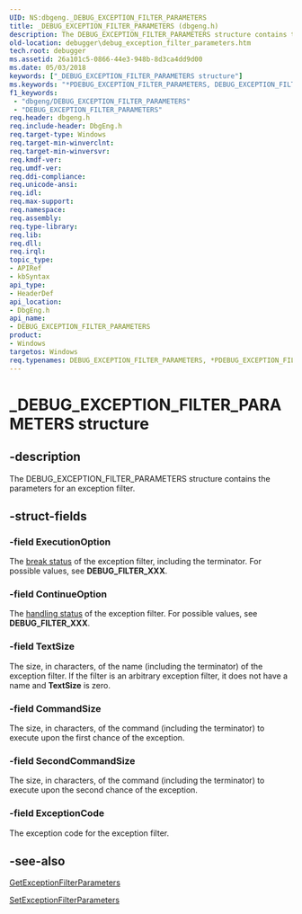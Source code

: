 ```yaml
---
UID: NS:dbgeng._DEBUG_EXCEPTION_FILTER_PARAMETERS
title: _DEBUG_EXCEPTION_FILTER_PARAMETERS (dbgeng.h)
description: The DEBUG_EXCEPTION_FILTER_PARAMETERS structure contains the parameters for an exception filter.
old-location: debugger\debug_exception_filter_parameters.htm
tech.root: debugger
ms.assetid: 26a101c5-0866-44e3-948b-8d3ca4dd9d00
ms.date: 05/03/2018
keywords: ["_DEBUG_EXCEPTION_FILTER_PARAMETERS structure"]
ms.keywords: "*PDEBUG_EXCEPTION_FILTER_PARAMETERS, DEBUG_EXCEPTION_FILTER_PARAMETERS, DEBUG_EXCEPTION_FILTER_PARAMETERS structure [Windows Debugging], PDEBUG_EXCEPTION_FILTER_PARAMETERS, PDEBUG_EXCEPTION_FILTER_PARAMETERS structure pointer [Windows Debugging], Structures_f3f2b1ac-e10c-439e-9de9-6b4161bf3c28.xml, _DEBUG_EXCEPTION_FILTER_PARAMETERS, dbgeng/DEBUG_EXCEPTION_FILTER_PARAMETERS, dbgeng/PDEBUG_EXCEPTION_FILTER_PARAMETERS, debugger.debug_exception_filter_parameters"
f1_keywords:
 - "dbgeng/DEBUG_EXCEPTION_FILTER_PARAMETERS"
 - "DEBUG_EXCEPTION_FILTER_PARAMETERS"
req.header: dbgeng.h
req.include-header: DbgEng.h
req.target-type: Windows
req.target-min-winverclnt: 
req.target-min-winversvr: 
req.kmdf-ver: 
req.umdf-ver: 
req.ddi-compliance: 
req.unicode-ansi: 
req.idl: 
req.max-support: 
req.namespace: 
req.assembly: 
req.type-library: 
req.lib: 
req.dll: 
req.irql: 
topic_type:
- APIRef
- kbSyntax
api_type:
- HeaderDef
api_location:
- DbgEng.h
api_name:
- DEBUG_EXCEPTION_FILTER_PARAMETERS
product:
- Windows
targetos: Windows
req.typenames: DEBUG_EXCEPTION_FILTER_PARAMETERS, *PDEBUG_EXCEPTION_FILTER_PARAMETERS
---
```


# _DEBUG_EXCEPTION_FILTER_PARAMETERS structure


## -description


The DEBUG_EXCEPTION_FILTER_PARAMETERS structure contains the parameters for an exception filter.


## -struct-fields




### -field ExecutionOption

The <a href="https://docs.microsoft.com/windows-hardware/drivers/debugger/debug-filter-xxx">break status</a> of the exception filter, including the terminator.  For possible values, see <b>DEBUG_FILTER_XXX</b>.


### -field ContinueOption

The <a href="https://docs.microsoft.com/windows-hardware/drivers/debugger/debug-filter-xxx">handling status</a> of the exception filter.  For possible values, see <b>DEBUG_FILTER_XXX</b>.


### -field TextSize

The size, in characters, of the name (including the terminator) of the exception filter.  If the filter is an arbitrary exception filter, it does not have a name and <b>TextSize</b> is zero.


### -field CommandSize

The size, in characters, of the command (including the terminator) to execute upon the first chance of the exception.


### -field SecondCommandSize

The size, in characters, of the command (including the terminator) to execute upon the second chance of the exception.


### -field ExceptionCode

The exception code for the exception filter.


## -see-also




<a href="https://docs.microsoft.com/windows-hardware/drivers/ddi/dbgeng/nf-dbgeng-idebugcontrol3-getexceptionfilterparameters">GetExceptionFilterParameters</a>



<a href="https://docs.microsoft.com/windows-hardware/drivers/ddi/dbgeng/nf-dbgeng-idebugcontrol3-setexceptionfilterparameters">SetExceptionFilterParameters</a>
 

 

